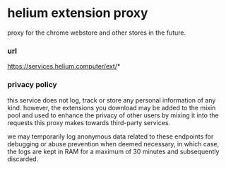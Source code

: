 # helium extension proxy

proxy for the chrome webstore and other stores in the future.

### url

https://services.helium.computer/ext/*

### privacy policy

this service does not log, track or store any personal information of any kind. however, the extensions
you download may be added to the mixin pool and used to enhance the privacy of other users by mixing it
into the requests this proxy makes towards third-party services.

we may temporarily log anonymous data related to these endpoints for debugging or abuse
prevention when deemed necessary, in which case, the logs are kept in RAM for a maximum of 30
minutes and subsequently discarded.
